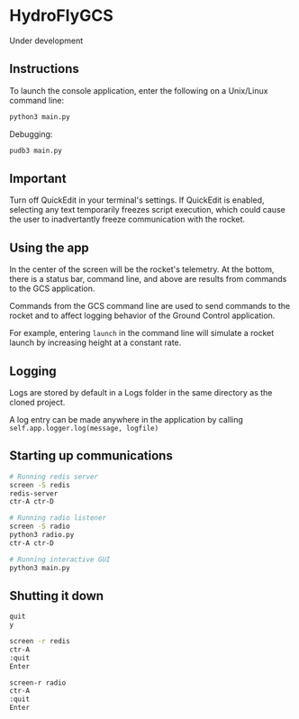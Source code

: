 # HydroFlyGCS

Under development

## Instructions

To launch the console application, enter the following on a Unix/Linux command line:

```python
python3 main.py
```

Debugging:
```bash
pudb3 main.py
```

## Important

Turn off QuickEdit in your terminal's settings. If QuickEdit is enabled, selecting any text temporarily freezes script execution, which could cause the user to inadvertantly freeze communication with the rocket.

## Using the app

In the center of the screen will be the rocket's telemetry. At the bottom, there is a status bar, command line, and above are results from commands to the GCS application.

Commands from the GCS command line are used to send commands to the rocket and to affect logging behavior of the Ground Control application.

For example, entering `launch` in the command line will simulate a rocket launch by increasing height at a constant rate.

## Logging

Logs are stored by default in a Logs folder in the same directory as the cloned project.

A log entry can be made anywhere in the application by calling `self.app.logger.log(message, logfile)`


## Starting up communications

```bash
# Running redis server
screen -S redis
redis-server
ctr-A ctr-D

# Running radio listener
screen -S radio
python3 radio.py
ctr-A ctr-D

# Running interactive GUI
python3 main.py
```

## Shutting it down
```bash
quit
y

screen -r redis
ctr-A
:quit
Enter

screen-r radio
ctr-A
:quit
Enter
```